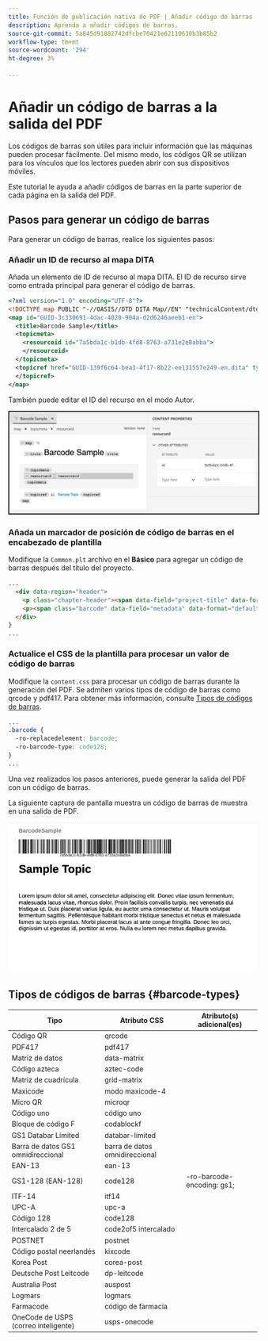 ```yaml
---
title: Función de publicación nativa de PDF | Añadir código de barras
description: Aprenda a añadir códigos de barras.
source-git-commit: 5a845d91882742dfcbe70421e62110630b3b85b2
workflow-type: tm+mt
source-wordcount: '294'
ht-degree: 3%

---
```


# Añadir un código de barras a la salida del PDF

Los códigos de barras son útiles para incluir información que las máquinas pueden procesar fácilmente. Del mismo modo, los códigos QR se utilizan para los vínculos que los lectores pueden abrir con sus dispositivos móviles.

Este tutorial le ayuda a añadir códigos de barras en la parte superior de cada página en la salida del PDF.

## Pasos para generar un código de barras

Para generar un código de barras, realice los siguientes pasos:

### Añadir un ID de recurso al mapa DITA

Añada un elemento de ID de recurso al mapa DITA. El ID de recurso sirve como entrada principal para generar el código de barras.

```xml
<?xml version="1.0" encoding="UTF-8"?>
<!DOCTYPE map PUBLIC "-//OASIS//DTD DITA Map//EN" "technicalContent/dtd/map.dtd">
<map id="GUID-3c330691-4dac-4020-904a-d2d6246aeeb1-en">
  <title>Barcode Sample</title>
  <topicmeta>
    <resourceid id="7a5bda1c-b1db-4fd8-8763-a731e2e8abba">
    </resourceid>
  </topicmeta>
  <topicref href="GUID-139f6c64-bea3-4f17-8b22-ee131557e249-en.dita" type="topic">
  </topicref>
</map>  
```

También puede editar el ID del recurso en el modo Autor.

<img src="./assets/barcode-map.png" alt="Salida de muestra con código de barras" width="700" border="2px solid gray">


### Añada un marcador de posición de código de barras en el encabezado de plantilla

Modifique la `Common.plt` archivo en el **Básico** para agregar un código de barras después del título del proyecto.

```html
...
  <div data-region="header">
    <p class="chapter-header"><span data-field="project-title" data-format="default">Project Title</span> </p>
    <p><span class="barcode" data-field="metadata" data-format="default" data-subtype="//resourceid/@id">Resource ID (barcode)</span></p>
  </div>
} 
...
```


### Actualice el CSS de la plantilla para procesar un valor de código de barras

Modifique la `content.css` para procesar un código de barras durante la generación del PDF. Se admiten varios tipos de código de barras como qrcode y pdf417.  Para obtener más información, consulte [Tipos de códigos de barras](#barcode-types).



```css
...
.barcode {
  -ro-replacedelement: barcode;
  -ro-barcode-type: code128;
}
...
```

Una vez realizados los pasos anteriores, puede generar la salida del PDF con un código de barras.

La siguiente captura de pantalla muestra un código de barras de muestra en una salida de PDF.

<kbd><img src="./assets/barcode-output-sample.png" alt="Salida de muestra con código de barras" width="700"></kbd>


## Tipos de códigos de barras {#barcode-types}

| Tipo | Atributo CSS | Atributo(s) adicional(es) |
| ------------------------------- | ----------------------- | -------------------------- |
| Código QR | qrcode |                            |
| PDF417 | pdf417 |                            |
| Matriz de datos | data-matrix |                            |
| Código azteca | aztec-code |                            |
| Matriz de cuadrícula | grid-matrix |                            |
| Maxicode | modo maxicode-4 |                            |
| Micro QR | microqr |                            |
| Código uno | código uno |                            |
| Bloque de código F | codablockf |                            |
| GS1 Databar Limited | databar-limited |                            |
| Barra de datos GS1 omnidireccional | barra de datos omnidireccional |                            |
| EAN-13 | ean-13 |                            |
| GS1-128 (EAN-128) | code128 | -ro-barcode-encoding: gs1; |
| ITF-14 | itf14 |                            |
| UPC-A | upc-a |                            |
| Código 128 | code128 |                            |
| Intercalado 2 de 5 | code2of5 intercalado |                            |
| POSTNET | postnet |                            |
| Código postal neerlandés | kixcode |                            |
| Korea Post | corea-post |                            |
| Deutsche Post Leitcode | dp-leitcode |                            |
| Australia Post | auspost |                            |
| Logmars | logmars |                            |
| Farmacode | código de farmacia |                            |
| OneCode de USPS (correo inteligente) | usps-onecode |                            |


